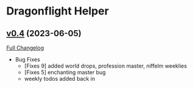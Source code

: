 # Dragonflight Helper

## [v0.4](https://github.com/Auctionator/DragonflightHelper/tree/v0.4) (2023-06-05)
[Full Changelog](https://github.com/Auctionator/DragonflightHelper/compare/v0.3...v0.4) 

- Bug Fixes  
    * [Fixes 9] added world drops, profession master, niffelm weeklies  
    * [Fixes 5] enchanting master bug  
    * weekly todos added back in  
